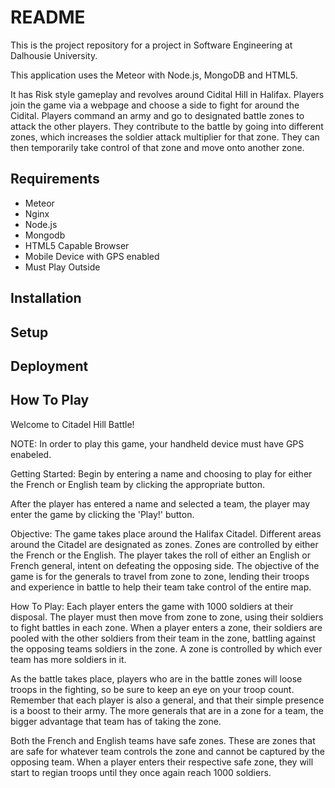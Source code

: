 README
======

This is the project repository for a project in Software Engineering at Dalhousie
University.

This application uses the Meteor with Node.js, MongoDB and HTML5.

It has Risk style gameplay and revolves around Cidital Hill in Halifax. Players join the game via a webpage and choose a side to fight
for around the Cidital. Players command an army and go to designated battle zones to
attack the other players. They contribute to the battle by going into different zones, which increases
the soldier attack multiplier for that zone. They can then temporarily take control of that zone and move
onto another zone.

Requirements
------------

- Meteor
- Nginx
- Node.js
- Mongodb
- HTML5 Capable Browser
- Mobile Device with GPS enabled
- Must Play Outside

Installation
------------

Setup
-----

Deployment
----------

How To Play
-----------

Welcome to Citadel Hill Battle!

NOTE: In order to play this game, your handheld device must have GPS enabeled.

Getting Started:
Begin by entering a name and choosing to play for either the French or English team by clicking the appropriate button.

After the player has entered a name and selected a team, the player may enter the game by clicking the 'Play!' button.

Objective:
The game takes place around the Halifax Citadel. Different areas around the Citadel are designated as zones. Zones are controlled by either the French or the English. The player takes the roll of either an English or French general, intent on defeating the opposing side. The objective of the game is for the generals to travel from zone to zone, lending their troops and experience in battle to help their team take control of the entire map.


How To Play:
Each player enters the game with 1000 soldiers at their disposal. The player must then move from zone to zone, using their soldiers to fight battles in each zone. When a player enters a zone, their soldiers are pooled with the other soldiers from their team in the zone, battling against the opposing teams soldiers in the zone. A zone is controlled by which ever team has more soldiers in it.

As the battle takes place, players who are in the battle zones will loose troops in the fighting, so be sure to keep an eye on your troop count. Remember that each player is also a general, and that their simple presence is a boost to their army. The more generals that are in a zone for a team, the bigger advantage that team has of taking the zone.

Both the French and English teams have safe zones. These are zones that are safe for whatever team controls the zone and cannot be captured by the opposing team. When a player enters their respective safe zone, they will start to regian troops until they once again reach 1000 soldiers.



